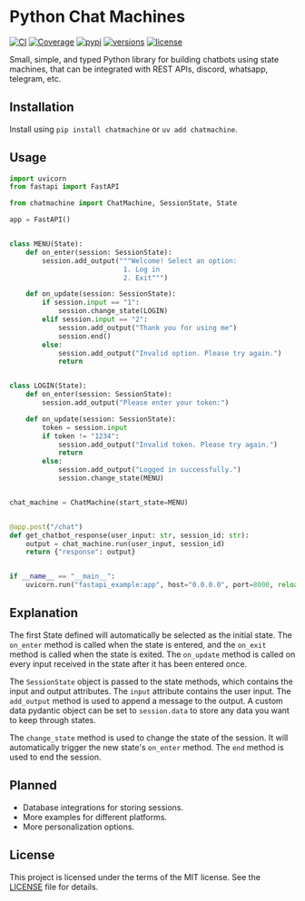 # Python Chat Machines

[![CI](https://img.shields.io/github/actions/workflow/status/pydantic/pydantic/ci.yml?branch=main&logo=github&label=CI)](https://github.com/tomaszbk/chat-machines-python/actions)
[![Coverage](https://coverage-badge.samuelcolvin.workers.dev/pydantic/pydantic.svg)](https://coverage-badge.samuelcolvin.workers.dev/redirect/pydantic/pydantic)
[![pypi](https://img.shields.io/pypi/v/pydantic.svg)](https://pypi.org/manage/project/chatmachine)
[![versions](https://img.shields.io/pypi/pyversions/pydantic.svg)](https://github.com/tomaszbk/chat-machines-python)
[![license](https://img.shields.io/github/license/pydantic/pydantic.svg)](https://github.com/tomaszbk/chat-machines-python/blob/master/LICENSE)

Small, simple, and typed Python library for building chatbots using state machines, that can be integrated with REST APIs, discord, whatsapp, telegram, etc.

## Installation

Install using `pip install chatmachine` or `uv add chatmachine`.

## Usage

```python
import uvicorn
from fastapi import FastAPI

from chatmachine import ChatMachine, SessionState, State

app = FastAPI()


class MENU(State):
    def on_enter(session: SessionState):
        session.add_output("""Welcome! Select an option:                  
                            1. Log in
                            2. Exit""")

    def on_update(session: SessionState):
        if session.input == "1":
            session.change_state(LOGIN)
        elif session.input == "2":
            session.add_output("Thank you for using me")
            session.end()
        else:
            session.add_output("Invalid option. Please try again.")
            return


class LOGIN(State):
    def on_enter(session: SessionState):
        session.add_output("Please enter your token:")

    def on_update(session: SessionState):
        token = session.input
        if token != "1234":
            session.add_output("Invalid token. Please try again.")
            return
        else:
            session.add_output("Logged in successfully.")
            session.change_state(MENU)


chat_machine = ChatMachine(start_state=MENU)


@app.post("/chat")
def get_chatbot_response(user_input: str, session_id: str):
    output = chat_machine.run(user_input, session_id)
    return {"response": output}


if __name__ == "__main__":
    uvicorn.run("fastapi_example:app", host="0.0.0.0", port=8000, reload=True)
```

## Explanation

The first State defined will automatically be selected as the initial state. The `on_enter` method is called when the state is entered, and the `on_exit` method is called when the state is exited. The `on_update` method is called on every input received in the state after it has been entered once.

The `SessionState` object is passed to the state methods, which contains the input and output attributes. The `input` attribute contains the user input. The `add_output` method is used to append a message to the output. A custom data pydantic object can be set to `session.data` to store any data you want to keep through states.

The `change_state` method is used to change the state of the session. It will automatically trigger the new state's `on_enter` method. The `end` method is used to end the session.

## Planned
- Database integrations for storing sessions.
- More examples for different platforms.
- More personalization options.

## License
This project is licensed under the terms of the MIT license. See the [LICENSE](LICENSE) file for details.